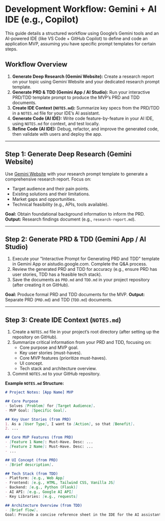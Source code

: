 # Development Workflow: Gemini + AI IDE (e.g., Copilot)

This guide details a structured workflow using Google’s Gemini tools and an AI-powered IDE (like VS Code + GitHub Copilot) to define and code an application MVP, assuming you have specific prompt templates for certain steps.

## Workflow Overview

1.  **Generate Deep Research (Gemini Website):** Create a research report on your topic using Gemini Website and your dedicated research prompt template.
2.  **Generate PRD & TDD (Gemini App / AI Studio):** Run your interactive PRD/TDD template prompt to produce the MVP’s PRD and TDD documents.
3.  **Create IDE Context (`NOTES.md`):** Summarize key specs from the PRD/TDD in a `NOTES.md` file for your IDE’s AI assistant.
4.  **Generate Code (AI IDE):** Write code feature-by-feature in your AI IDE, using `NOTES.md` for context, and test locally.
5.  **Refine Code (AI IDE):** Debug, refactor, and improve the generated code, then validate with users and deploy the app.

---

## Step 1: Generate Deep Research (Gemini Website)

Use [Gemini Website](https://gemini.google.com/app) with your research prompt template to generate a comprehensive research report. Focus on:
* Target audience and their pain points.
* Existing solutions and their limitations.
* Market gaps and opportunities.
* Technical feasibility (e.g., APIs, tools available).

**Goal:** Obtain foundational background information to inform the PRD.
**Output:** Research findings document (e.g., `research-report.md`).

---

## Step 2: Generate PRD & TDD (Gemini App / AI Studio)

1.  Execute your "Interactive Prompt for Generating PRD and TDD" template in Gemini App or aistudio.google.com. Complete the Q&A process.
2.  Review the generated PRD and TDD for accuracy (e.g., ensure PRD has user stories, TDD has a feasible tech stack).
3.  Save the documents as `PRD.md` and `TDD.md` in your project repository (after creating it on GitHub).

**Goal:** Produce formal PRD and TDD documents for the MVP.
**Output:** Separate PRD (`PRD.md`) and TDD (`TDD.md`) documents.

---

## Step 3: Create IDE Context (`NOTES.md`)

1.  Create a `NOTES.md` file in your project’s root directory (after setting up the repository on GitHub).
2.  Summarize critical information from your PRD and TDD, focusing on:
    * Core purpose and MVP goal.
    * Key user stories (must-haves).
    * Core MVP features (prioritize must-haves).
    * UI concept.
    * Tech stack and architecture overview.
3.  Commit `NOTES.md` to your GitHub repository.

**Example `NOTES.md` Structure:**

```markdown
# Project Notes: [App Name] MVP

## Core Purpose
- Solves [Problem] for [Target Audience].
- MVP Goal: [Specific Goal].

## Key User Stories (from PRD)
1. As a [User Type], I want to [Action], so that [Benefit].
2. ...

## Core MVP Features (from PRD)
- [Feature 1 Name]: Must-Have. Desc: ...
- [Feature 2 Name]: Must-Have. Desc: ...
- ...

## UI Concept (from PRD)
- [Brief description].

## Tech Stack (from TDD)
- Platform: [e.g., Web App]
- Frontend: [e.g., HTML, Tailwind CSS, Vanilla JS]
- Backend: [e.g., Python (Flask)]
- AI API: [e.g., Google AI API]
- Key Libraries: [e.g., requests]

## Architecture Overview (from TDD)
- [Brief flow].
Goal: Provide a concise reference sheet in the IDE for the AI assistant.Step 4: Generate Code (AI IDE)Work in your AI-powered IDE (VS Code + Copilot, Cursor, etc.) to generate code:Setup: Clone your GitHub repository (git clone), create necessary files/folders (e.g., app.py, index.html), and install dependencies based on the tech stack in NOTES.md.Code Generation: Use NOTES.md as the context source to prompt the AI assistant (inline via comments or in the chat panel). Generate code feature-by-feature using specific, contextual prompts based on your notes.Test: After generating each feature, run the app locally to verify it works as expected (e.g., test the /generate endpoint).Commit: Commit the code to GitHub after each feature (git add ., git commit -m "Add [feature]", git push).Goal: Build the application iteratively, ensuring each feature aligns with NOTES.md specs and works correctly.Step 5: Refine Code (AI IDE)Use your IDE’s AI assistant to refine the generated code:Refine: Perform actions like explaining, refactoring, fixing bugs, and generating documentation using the AI assistant. Use specific prompts related to the code and requirements.Validate: Share the app with a small group (e.g., colleagues, target users) to gather feedback. Update the code based on feedback if needed.Deploy: Package or deploy the app (e.g., for a web app, deploy to Netlify; for a desktop app, create a distributable package). Share the app link or binary.Commit: Commit final changes to GitHub (git add ., git commit -m "Final MVP refinements", git push).Goal: Ensure the code is clean, functional, meets MVP requirements (ref NOTES.md), and is validated by users before final deployment.Tips for SuccessKeep NOTES.md Updated: Reflect minor requirement changes here (major ones need Step 2 redo).Provide Context: Reference NOTES.md or paste relevant snippets in AI prompts.Be Specific: Clear prompts get better results.Iterate: Generate, test, refine.Focus Prompts: Ask for smaller code chunks (functions, components).Version Control: Use Git commits frequently to track progress and revert if needed.
